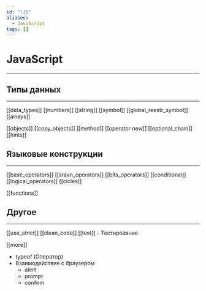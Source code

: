 ```yaml
---
id: "!JS"
aliases:
  - JavaScript
tags: []
---
```


# JavaScript
---

## Типы данных
---
[[data_types]]
    [[numbers]]
    [[string]]
    [[symbol]]
        [[global_reestr_symbol]]
    [[arrays]]


[[objects]]
    [[copy_objects]]
    [[method]]
    [[operator new]]
    [[optional_chain]]
    [[hints]]

## Языковые конструкции
---
[[base_operators]]
[[sravn_operators]]
[[bits_operators]]
[[conditional]]
[[logical_operators]]
[[cicles]]

[[functions]]


## Другое
---
[[use_strict]]
[[clean_code]]
[[test]] - Тестирование

[[more]]
- typeof (Оператор)
- Взаимодействие с браузером
    - alert
    - prompt
    - confirm


